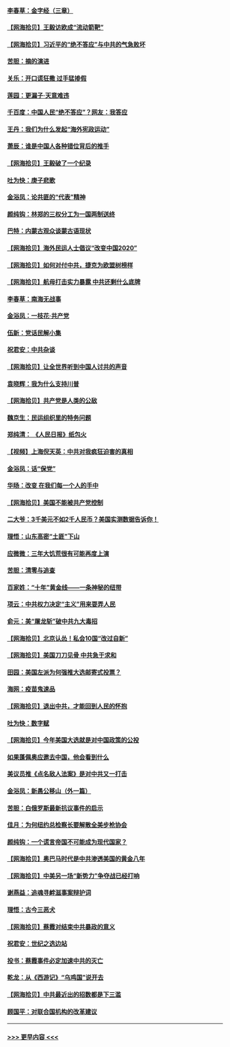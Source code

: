 #### [李春草：金字经（三章）](../pages/nsc993/n12383691.md?t=09062202) 
#### [【网海拾贝】王毅访欧成“流动箭靶”](../pages/nsc993/n12383338.md?t=09062202) 
#### [【网海拾贝】习近平的“绝不答应”与中共的气急败坏](../pages/nsc993/n12382819.md?t=09062202) 
#### [苦胆：摘的演进](../pages/nsc993/n12382619.md?t=09062202) 
#### [关乐：开口谎狂撒 过手猛掺假](../pages/nsc993/n12382604.md?t=09062202) 
#### [莲园：更漏子‧天意难违](../pages/nsc993/n12382598.md?t=09062202) 
#### [千百度：中国人民“绝不答应”？网友：我答应](../pages/nsc993/n12382024.md?t=09062202) 
#### [王丹：我们为什么发起“海外宪政运动”](../pages/nsc993/n12380286.md?t=09062202) 
#### [萧辰：谁是中国人各种错位背后的推手](../pages/nsc993/n12379800.md?t=09062202) 
#### [【网海拾贝】王毅破了一个纪录](../pages/nsc993/n12379251.md?t=09062202) 
#### [吐为快：庚子悲歌](../pages/nsc993/n12378821.md?t=09062202) 
#### [金浴凤：论共匪的“代表”精神](../pages/nsc993/n12377546.md?t=09062202) 
#### [颜纯钩：林郑的三权分工为一国两制送终](../pages/nsc993/n12377306.md?t=09062202) 
#### [巴特：内蒙古观众谈蒙古语现状](../pages/nsc993/n12376923.md?t=09062202) 
#### [【网海拾贝】海外民运人士倡议“改变中国2020”](../pages/nsc993/n12376682.md?t=09062202) 
#### [【网海拾贝】如何对付中共，捷克为欧盟树榜样](../pages/nsc993/n12374209.md?t=09062202) 
#### [【网海拾贝】航母打击实力暴露 中共还剩什么底牌](../pages/nsc993/n12371825.md?t=09062202) 
#### [李春草：南海无战事](../pages/nsc993/n12371159.md?t=09062202) 
#### [金浴凤：一枝花·共产党](../pages/nsc993/n12368757.md?t=09062202) 
#### [伍新：党话民解小集](../pages/nsc993/n12366907.md?t=09062202) 
#### [祝君安：中共杂谈](../pages/nsc993/n12366076.md?t=09062202) 
#### [【网海拾贝】让全世界听到中国人讨共的声音](../pages/nsc993/n12365569.md?t=09062202) 
#### [袁晓辉：我为什么支持川普](../pages/nsc993/n12362670.md?t=09062202) 
#### [【网海拾贝】共产党是人类的公敌](../pages/nsc993/n12363182.md?t=09062202) 
#### [魏京生：民运组织里的特务问题](../pages/nsc993/n12363010.md?t=09062202) 
#### [郑纯清： 《人民日报》纸包火](../pages/nsc993/n12362706.md?t=09062202) 
#### [【视频】上海倪天英：中共对我疯狂迫害的真相](../pages/nsc993/n12356341.md?t=09062202) 
#### [金浴凤：话“保党”](../pages/nsc993/n12361867.md?t=09062202) 
#### [华旸：改变 在我们每一个人的手中](../pages/nsc993/n12361774.md?t=09062202) 
#### [【网海拾贝】美国不能被共产党控制](../pages/nsc993/n12360271.md?t=09062202) 
#### [二大爷：3千美元不如2千人民币？美国实测数据告诉你！](../pages/nsc993/n12358563.md?t=09062202) 
#### [理悟：山东高密“土匪”下山](../pages/nsc993/n12358535.md?t=09062202) 
#### [应微微：三年大饥荒很有可能再度上演](../pages/nsc993/n12358523.md?t=09062202) 
#### [苦胆：清零与追查](../pages/nsc993/n12358501.md?t=09062202) 
#### [百家姓：“十年”黄金线——一条神秘的纽带](../pages/nsc993/n12358319.md?t=09062202) 
#### [项云：中共权力决定“主义”用来耍弄人民](../pages/nsc993/n12358172.md?t=09062202) 
#### [俞元：美“屠龙斩”破中共九大毒招](../pages/nsc993/n12357822.md?t=09062202) 
#### [【网海拾贝】北京认怂！私会10国“改过自新”](../pages/nsc993/n12357784.md?t=09062202) 
#### [【网海拾贝】美国刀刀见骨 中共急于求和](../pages/nsc993/n12355511.md?t=09062202) 
#### [田园：美国左派为何强推大选邮寄式投票？](../pages/nsc993/n12352963.md?t=09062202) 
#### [海网：疫苗鬼速品](../pages/nsc993/n12354438.md?t=09062202) 
#### [【网海拾贝】退出中共，才能回到人民的怀抱](../pages/nsc993/n12352634.md?t=09062202) 
#### [吐为快：数字赋](../pages/nsc993/n12352317.md?t=09062202) 
#### [【网海拾贝】今年美国大选就是对中国政策的公投](../pages/nsc993/n12350973.md?t=09062202) 
#### [如果蓬佩奥应邀去中国，他会看到什么](../pages/nsc993/n12350945.md?t=09062202) 
#### [美议员推《点名敌人法案》是对中共又一打击](../pages/nsc993/n12350765.md?t=09062202) 
#### [金浴凤：新愚公移山（外一篇）](../pages/nsc993/n12350253.md?t=09062202) 
#### [苦胆：白俄罗斯最新抗议事件的启示](../pages/nsc993/n12349989.md?t=09062202) 
#### [佳月：为何纽约总检察长要解散全美步枪协会](../pages/nsc993/n12349939.md?t=09062202) 
#### [颜纯钩：一个谎言帝国不可能成为现代国家？](../pages/nsc993/n12349898.md?t=09062202) 
#### [【网海拾贝】奥巴马时代是中共渗透美国的黄金八年](../pages/nsc993/n12349284.md?t=09062202) 
#### [【网海拾贝】中美另一场“新势力”争夺战已经打响](../pages/nsc993/n12346998.md?t=09062202) 
#### [谢燕益：追魂寻衅滋事案辩护词](../pages/nsc993/n12346892.md?t=09062202) 
#### [理悟：古今三恶犬](../pages/nsc993/n12345190.md?t=09062202) 
#### [【网海拾贝】蔡霞对结束中共暴政的意义](../pages/nsc993/n12344263.md?t=09062202) 
#### [祝君安：世纪之选边站](../pages/nsc993/n12342382.md?t=09062202) 
#### [投书：蔡霞事件必定加速中共的灭亡](../pages/nsc993/n12341881.md?t=09062202) 
#### [乾龙：从《西游记》“乌鸡国”说开去](../pages/nsc993/n12341690.md?t=09062202) 
#### [【网海拾贝】中共最近出的招数都是下三滥](../pages/nsc993/n12341593.md?t=09062202) 
#### [顾国平：对联合国机构的改革建议](../pages/nsc993/n12339928.md?t=09062202) 

----
#### [ >>> 更早内容 <<< ](../indexes/nsc993-earlier.md)
